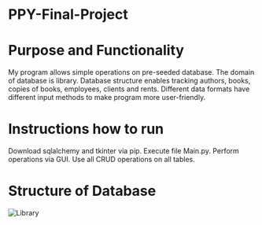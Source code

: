 # PPY-Final-Project

# Purpose and Functionality
My program allows simple operations on pre-seeded database. The domain of database is library. Database structure enables tracking authors, books, copies of books, employees, clients and rents. Different data formats have different input methods to make program more user-friendly.

# Instructions how to run
Download sqlalchemy and tkinter via pip. Execute file Main.py. Perform operations via GUI. Use all CRUD operations on all tables.

# Structure of Database
![Library](https://github.com/pbetka/PPY-Final-Project/assets/127222519/c92bbc09-b761-42bf-8784-a9239b0478eb)
